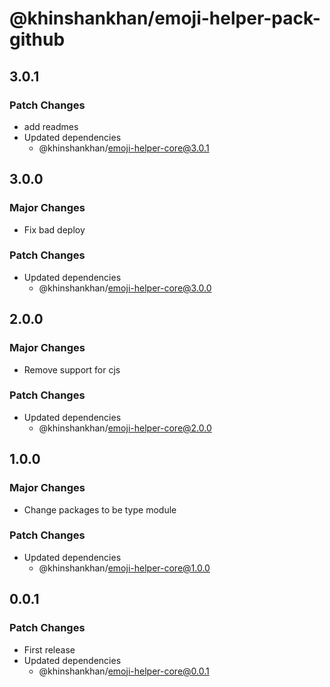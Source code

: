 # @khinshankhan/emoji-helper-pack-github

## 3.0.1

### Patch Changes

- add readmes
- Updated dependencies
  - @khinshankhan/emoji-helper-core@3.0.1

## 3.0.0

### Major Changes

- Fix bad deploy

### Patch Changes

- Updated dependencies
  - @khinshankhan/emoji-helper-core@3.0.0

## 2.0.0

### Major Changes

- Remove support for cjs

### Patch Changes

- Updated dependencies
  - @khinshankhan/emoji-helper-core@2.0.0

## 1.0.0

### Major Changes

- Change packages to be type module

### Patch Changes

- Updated dependencies
  - @khinshankhan/emoji-helper-core@1.0.0

## 0.0.1

### Patch Changes

- First release
- Updated dependencies
  - @khinshankhan/emoji-helper-core@0.0.1

